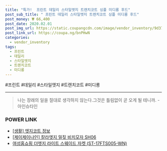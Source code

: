 ```yaml
--- 
title: "특가!  프린트 데일리 스타일엣지 트렌치코트 싱플 미디롱 후드" 
post_sub_title: " 프린트 데일리 스타일엣지 트렌치코트 싱플 미디롱 후드" 
post_money: ₩ 66,400 
post_date: 2020.02.01 
post_img_url: https://static.coupangcdn.com/image/vendor_inventory/9d37/41cd97a13d2fe8807527b9fb8adfcf75f10cfed1de97cd46c2a83ffe918d.jpg 
post_link_url: https://coupa.ng/bnPHwN 
categories: 
  - vendor_inventory 
tags: 
  - 프린트 
  - 데일리 
  - 스타일엣지 
  - 트렌치코트 
  - 미디롱 
--- 
```

  #프린트 #데일리 #스타일엣지 #트렌치코트 #미디롱 
<hr> 

> 나는 장래의 일을 절대로 생각하지 않는다.그것은 틀림없이 곧 오게 될 테니까. -아인슈타인 


### POWER LINK

* <a href="https://blog.naver.com/sakai111/221763573832" target="_blank"> [생활] 엣지코트 정보 </a>
* <a href="https://blog.naver.com/fasyy4321/221788924045" target="_blank">[제이제이나인] 칼라엣지 밀짚 비치모자 SH06</a>
* <a href="https://blog.naver.com/sakai111/221784342986" target="_blank">여성홈쇼핑 더엣지 라이트 스웨이드 자켓 (ST-17FTS005-WN)</a>
